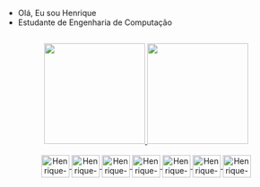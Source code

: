 -  Olá, Eu sou Henrique
-  Estudante de Engenharia de Computação

  ##

<div align="center">
  <a href="https://github.com/Henrique-Andrade-Franca">
  <img height="180em" src="https://github-readme-stats.vercel.app/api?username=Henrique-Andrade-Franca&show_icons=true&theme=github_dark&include_all_commits=true&count_private=true"/>
  <img height="180em" src="https://github-readme-stats.vercel.app/api/top-langs/?username=Henrique-Andrade-Franca&layout=compact&langs_count=7&theme=github_dark"/>

</div>

<div align="center">
<div style="display: inline_block"><br>
  <img align="center" alt="Henrique-C" height="40" width="50" src="https://cdn.jsdelivr.net/gh/devicons/devicon@latest/icons/c/c-line.svg" />
  <img align="center" alt="Henrique-Cplusplus" height="40" width="50" src="https://cdn.jsdelivr.net/gh/devicons/devicon@latest/icons/cplusplus/cplusplus-plain.svg" />
  <img align="center" alt="Henrique-Python" height="40" width="50" src="https://cdn.jsdelivr.net/gh/devicons/devicon@latest/icons/python/python-plain.svg" />
  <img align="center" alt="Henrique-Arduino" height="40" width="50" src="https://cdn.jsdelivr.net/gh/devicons/devicon@latest/icons/arduino/arduino-original.svg" />
  <img align="center" alt="Henrique-Git" height="40" width="50" src="https://cdn.jsdelivr.net/gh/devicons/devicon@latest/icons/git/git-original.svg" />
  <img align="center" alt="Henrique-MySQL" height="40" width="50" src="https://cdn.jsdelivr.net/gh/devicons/devicon@latest/icons/mysql/mysql-original.svg" />
  <img align="center" alt="Henrique-VSCode" height="40" width="50" src="https://cdn.jsdelivr.net/gh/devicons/devicon@latest/icons/vscode/vscode-original.svg" />
  
</div>
  
  ##
  
</div>
